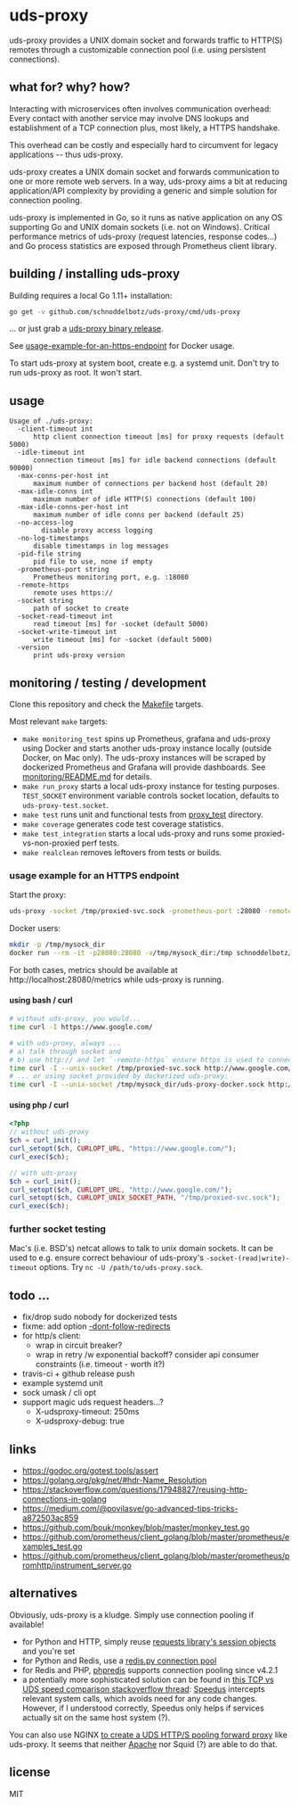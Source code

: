 # uds-proxy
uds-proxy provides a UNIX domain socket and forwards traffic to HTTP(S) remotes
through a customizable connection pool (i.e. using persistent connections).

## what for? why? how?
Interacting with microservices often involves communication overhead: Every contact
with another service may involve DNS lookups and establishment of a TCP connection
plus, most likely, a HTTPS handshake.

This overhead can be costly and especially hard to circumvent for legacy applications -- thus uds-proxy.

uds-proxy creates a UNIX domain socket and forwards communication to one or more
remote web servers. In a way, uds-proxy aims a bit at reducing application/API complexity by
providing a generic and simple solution for connection pooling.

uds-proxy is implemented in Go, so it runs as native application on any
OS supporting Go and UNIX domain sockets (i.e. not on Windows). Critical
performance metrics of uds-proxy (request latencies, response codes...)
and Go process statistics are exposed through Prometheus client library.

## building / installing uds-proxy

Building requires a local Go 1.11+ installation:

```bash
go get -v github.com/schnoddelbotz/uds-proxy/cmd/uds-proxy
```

... or just grab a [uds-proxy binary release](https://github.com/schnoddelbotz/uds-proxy/releases).

See [usage-example-for-an-https-endpoint](#usage-example-for-an-https-endpoint) for Docker usage.

To start uds-proxy at system boot, create e.g. a systemd unit.
Don't try to run uds-proxy as root. It won't start.

## usage

```
Usage of ./uds-proxy:
  -client-timeout int
      http client connection timeout [ms] for proxy requests (default 5000)
  -idle-timeout int
      connection timeout [ms] for idle backend connections (default 90000)
  -max-conns-per-host int
      maximum number of connections per backend host (default 20)
  -max-idle-conns int
      maximum number of idle HTTP(S) connections (default 100)
  -max-idle-conns-per-host int
      maximum number of idle conns per backend (default 25)
  -no-access-log
    	disable proxy access logging
  -no-log-timestamps
      disable timestamps in log messages
  -pid-file string
      pid file to use, none if empty
  -prometheus-port string
      Prometheus monitoring port, e.g. :18080
  -remote-https
      remote uses https://
  -socket string
      path of socket to create
  -socket-read-timeout int
      read timeout [ms] for -socket (default 5000)
  -socket-write-timeout int
      write timeout [ms] for -socket (default 5000)
  -version
      print uds-proxy version
```

## monitoring / testing / development

Clone this repository and check the [Makefile](Makefile) targets.

Most relevant `make` targets:

- `make monitoring_test` spins up Prometheus, grafana and uds-proxy using Docker and
  starts another uds-proxy instance locally (outside Docker, on Mac only). The uds-proxy instances will be
  scraped by dockerized Prometheus and Grafana will provide dashboards.
  See [monitoring/README.md](monitoring/README.md) for details.
- `make run_proxy` starts a local uds-proxy instance for testing purposes.
  `TEST_SOCKET` environment variable controls socket location, defaults
  to `uds-proxy-test.socket`.
- `make test` runs unit and functional tests from [proxy_test](proxy_test) directory.
- `make coverage` generates code test coverage statistics.
- `make test_integration` starts a local uds-proxy and runs some proxied-vs-non-proxied perf tests.
- `make realclean` removes leftovers from tests or builds.

### usage example for an HTTPS endpoint
Start the proxy:

```bash
uds-proxy -socket /tmp/proxied-svc.sock -prometheus-port :28080 -remote-https
```

Docker users:

```bash
mkdir -p /tmp/mysock_dir
docker run --rm -it -p28080:28080 -v/tmp/mysock_dir:/tmp schnoddelbotz/uds-proxy
```

For both cases, metrics should be available at http://localhost:28080/metrics while uds-proxy is running.

#### using bash / curl
```bash
# without uds-proxy, you would...
time curl -I https://www.google.com/

# with uds-proxy, always ...
# a) talk through socket and
# b) use http:// and let `-remote-https` ensure https is used to connect to remote hosts
time curl -I --unix-socket /tmp/proxied-svc.sock http://www.google.com/
# ... or using socket provided by dockerized uds-proxy:
time curl -I --unix-socket /tmp/mysock_dir/uds-proxy-docker.sock http://www.google.com/
```

#### using php / curl
```php
<?php
// without uds-proxy
$ch = curl_init();
curl_setopt($ch, CURLOPT_URL, "https://www.google.com/");
curl_exec($ch);

// with uds-proxy
$ch = curl_init();
curl_setopt($ch, CURLOPT_URL, "http://www.google.com/");
curl_setopt($ch, CURLOPT_UNIX_SOCKET_PATH, "/tmp/proxied-svc.sock");
curl_exec($ch);
```

### further socket testing

Mac's (i.e. BSD's) netcat allows to talk to unix domain sockets.
It can be used to e.g. ensure correct behaviour of uds-proxy's
`-socket-(read|write)-timeout` options. Try `nc -U /path/to/uds-proxy.sock`.

## todo ...

- fix/drop sudo nobody for dockerized tests
- fixme: add option [-dont-follow-redirects](https://stackoverflow.com/questions/23297520/how-can-i-make-the-go-http-client-not-follow-redirects-automatically)
- for http/s client:
  - wrap in circuit breaker?
  - wrap in retry /w exponential backoff? consider api consumer constraints (i.e. timeout - worth it?)
- travis-ci + github release push
- example systemd unit
- sock umask / cli opt
- support magic uds request headers...?
  - X-udsproxy-timeout: 250ms
  - X-udsproxy-debug: true

## links

- https://godoc.org/gotest.tools/assert
- https://golang.org/pkg/net/#hdr-Name_Resolution
- https://stackoverflow.com/questions/17948827/reusing-http-connections-in-golang
- https://medium.com/@povilasve/go-advanced-tips-tricks-a872503ac859
- https://github.com/bouk/monkey/blob/master/monkey_test.go
- https://github.com/prometheus/client_golang/blob/master/prometheus/examples_test.go
- https://github.com/prometheus/client_golang/blob/master/prometheus/promhttp/instrument_server.go

## alternatives

Obviously, uds-proxy is a kludge. Simply use connection pooling if available!

- for Python and HTTP, simply reuse [requests library's session objects](https://2.python-requests.org/en/master/user/advanced/#session-objects) and you're set
- for Python and Redis, use a [redis.py connection pool](https://github.com/andymccurdy/redis-py#connection-pools)
- for Redis and PHP, [phpredis](https://github.com/phpredis/phpredis) supports connection pooling since v4.2.1
- a potentially more sophisticated solution can be found in
  [this TCP vs UDS speed comparison stackoverflow thread](https://stackoverflow.com/questions/14973942/performance-tcp-loopback-connection-vs-unix-domain-socket):
  [Speedus](http://speedus.torusware.com/) intercepts relevant system calls, which avoids
  need for any code changes. However, if I understood correctly, Speedus only helps if
  services actually sit on the same host system (?).

You can also use NGINX [to create a UDS HTTP/S pooling forward proxy](https://serverfault.com/questions/899109/universal-persistent-connection-pool-proxy-with-nginx) like uds-proxy.
It seems that neither [Apache](https://bz.apache.org/bugzilla/show_bug.cgi?id=55898)
nor Squid (?) are able to do that.

## license

MIT
